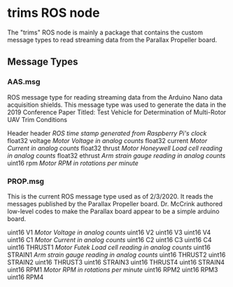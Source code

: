 # trims ROS node

The "trims" ROS node is mainly a package that contains the custom message types to read streaming data from the Parallax Propeller board. 

## Message Types

### AAS.msg
ROS message type for reading streaming data from the Arduino Nano data acquisition shields. This message type was used to generate the data in the 2019 Conference Paper Titled: Test Vehicle for Determination of Multi-Rotor UAV Trim Conditions

Header header *ROS time stamp generated from Raspberry Pi's clock*
float32 voltage *Motor Voltage in analog counts*
float32 current *Motor Current in analog counts*
float32 thrust  *Motor Honeywell Load cell reading in analog counts*
float32 ethrust *Arm strain gauge reading in analog counts*
uint16 rpm *Motor RPM in rotations per minute*

### PROP.msg
This is the current ROS message type used as of 2/3/2020. It reads the messages published by the Parallax Propeller board. Dr. McCrink authored low-level codes to make the Parallax board appear to be a simple arduino board.

uint16 V1 *Motor Voltage in analog counts*
uint16 V2
uint16 V3
uint16 V4
uint16 C1 *Motor Current in analog counts*
uint16 C2
uint16 C3
uint16 C4
uint16 THRUST1 *Motor Futek Load cell reading in analog counts*
uint16 STRAIN1 *Arm strain gauge reading in analog counts*
uint16 THRUST2
uint16 STRAIN2
uint16 THRUST3
uint16 STRAIN3
uint16 THRUST4
uint16 STRAIN4
uint16 RPM1 *Motor RPM in rotations per minute*
uint16 RPM2
uint16 RPM3
uint16 RPM4
